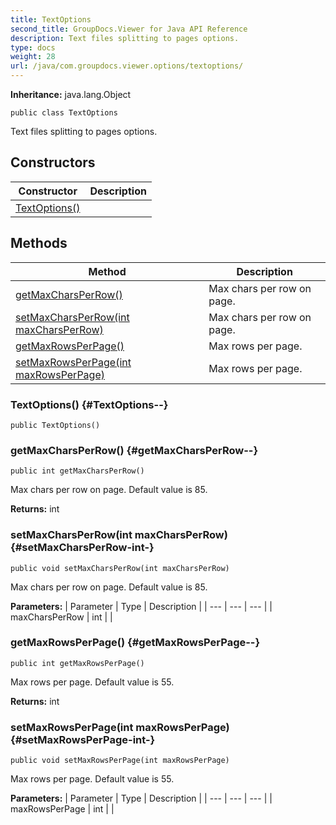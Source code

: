```yaml
---
title: TextOptions
second_title: GroupDocs.Viewer for Java API Reference
description: Text files splitting to pages options.
type: docs
weight: 28
url: /java/com.groupdocs.viewer.options/textoptions/
---
```

**Inheritance:**
java.lang.Object
```
public class TextOptions
```

Text files splitting to pages options.
## Constructors

| Constructor | Description |
| --- | --- |
| [TextOptions()](#TextOptions--) |  |
## Methods

| Method | Description |
| --- | --- |
| [getMaxCharsPerRow()](#getMaxCharsPerRow--) | Max chars per row on page. |
| [setMaxCharsPerRow(int maxCharsPerRow)](#setMaxCharsPerRow-int-) | Max chars per row on page. |
| [getMaxRowsPerPage()](#getMaxRowsPerPage--) | Max rows per page. |
| [setMaxRowsPerPage(int maxRowsPerPage)](#setMaxRowsPerPage-int-) | Max rows per page. |
### TextOptions() {#TextOptions--}
```
public TextOptions()
```


### getMaxCharsPerRow() {#getMaxCharsPerRow--}
```
public int getMaxCharsPerRow()
```


Max chars per row on page. Default value is 85.

**Returns:**
int
### setMaxCharsPerRow(int maxCharsPerRow) {#setMaxCharsPerRow-int-}
```
public void setMaxCharsPerRow(int maxCharsPerRow)
```


Max chars per row on page. Default value is 85.

**Parameters:**
| Parameter | Type | Description |
| --- | --- | --- |
| maxCharsPerRow | int |  |

### getMaxRowsPerPage() {#getMaxRowsPerPage--}
```
public int getMaxRowsPerPage()
```


Max rows per page. Default value is 55.

**Returns:**
int
### setMaxRowsPerPage(int maxRowsPerPage) {#setMaxRowsPerPage-int-}
```
public void setMaxRowsPerPage(int maxRowsPerPage)
```


Max rows per page. Default value is 55.

**Parameters:**
| Parameter | Type | Description |
| --- | --- | --- |
| maxRowsPerPage | int |  |

